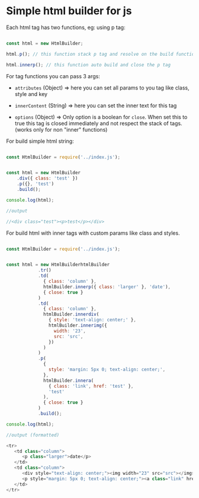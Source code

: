 # Simple html builder for js


Each html tag has two functions, eg: using p tag:


```javascript

const html = new HtmlBuilder;

html.p(); // this function stack p tag and resolve on the build function

html.innerp(); // this function auto build and close the p tag


```

For tag functions you can pass 3 args:

- `attributes` (Object) => here you can set all params to you tag like class, style and key

- `innerContent` (String) => here you can set the inner text for this tag

- `options` (Object) => Only option is a boolean for `close`. When set this to true this tag is closed immediately and not respect the stack of tags. (works only for non "inner" functions)



For build simple html string:

```javascript

const HtmlBuilder = require('../index.js');


const html = new HtmlBuilder
    .div({ class: 'test' })
    .p({}, 'test')
    .build();

console.log(html);

//output

//<div class="test"><p>test</p></div>

```

For build html with inner tags with custom params like class and styles.

```javascript

const HtmlBuilder = require('../index.js');


const html = new HtmlBuilderhtmlBuilder
            .tr()
            .td(
              { class: 'column' },
              htmlBuilder.innerp({ class: 'larger' }, 'date'),
              { close: true }
            )
            .td(
              { class: 'column' },
              htmlBuilder.innerdiv(
                { style: 'text-align: center;' },
                htmlBuilder.innerimg({
                  width: '23',
                  src: 'src',
                })
              )
            )
            .p(
              {
                style: 'margin: 5px 0; text-align: center;',
              },
              htmlBuilder.innera(
                { class: 'link', href: 'test' },
                'test'
              ),
              { close: true }
            )
            .build();

console.log(html);

//output (formatted)

<tr>
   <td class="column">
      <p class="larger">date</p>
   </td>
   <td class="column">
      <div style="text-align: center;"><img width="23" src="src"></img></div>
      <p style="margin: 5px 0; text-align: center;"><a class="link" href="test">test</a></p>
   </td>
</tr>

```